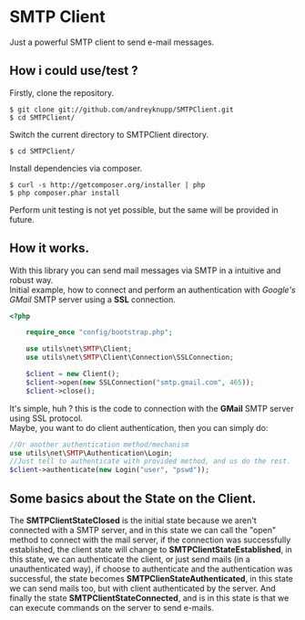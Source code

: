 SMTP Client
==========
Just a powerful SMTP client to send e-mail messages.

How i could use/test ?
----------------------
Firstly, clone the repository.
```
$ git clone git://github.com/andreyknupp/SMTPClient.git
$ cd SMTPClient/
```
Switch the current directory to SMTPClient directory.
```
$ cd SMTPClient/
```
Install dependencies via composer.
```
$ curl -s http://getcomposer.org/installer | php
$ php composer.phar install
```
Perform unit testing is not yet possible, but the same will be provided in future.

How it works.
---------------------------
With this library you can send mail messages via SMTP in a intuitive and robust way. <br />
Initial example, how to connect and perform an authentication with *Google's GMail* SMTP server using a **SSL** connection.

```PHP
<?php

    require_once "config/bootstrap.php";

    use utils\net\SMTP\Client;
    use utils\net\SMTP\Client\Connection\SSLConnection;

    $client = new Client();
    $client->open(new SSLConnection("smtp.gmail.com", 465));
    $client->close();
```
It's simple, huh ? this is the code to connection with the **GMail** SMTP server using SSL protocol. <br />
Maybe, you want to do client authentication, then you can simply do:
```PHP
//Or another authentication method/mechanism
use utils\net\SMTP\Authentication\Login; 
//Just tell to authenticate with provided method, and us do the rest.
$client->authenticate(new Login("user", "pswd")); 
```

Some basics about the State on the Client.
------------------------------------------
The **SMTPClientStateClosed** is the initial state because we aren't connected with a SMTP server, and in this state 
we can call the "open" method to connect with the mail server, if the connection was successfully established, 
the client state will change to **SMTPClientStateEstablished**, in this state, we can authenticate the client, 
or just send mails (in a unauthenticated way), if choose to authenticate and the authentication was successful, 
the state becomes **SMTPClienStateAuthenticated**, in this state we can send mails too, but with client 
authenticated by the server. And finally the state **SMTPClientStateConnected**, and is in this state is that we can 
execute commands on the server to send e-mails.

